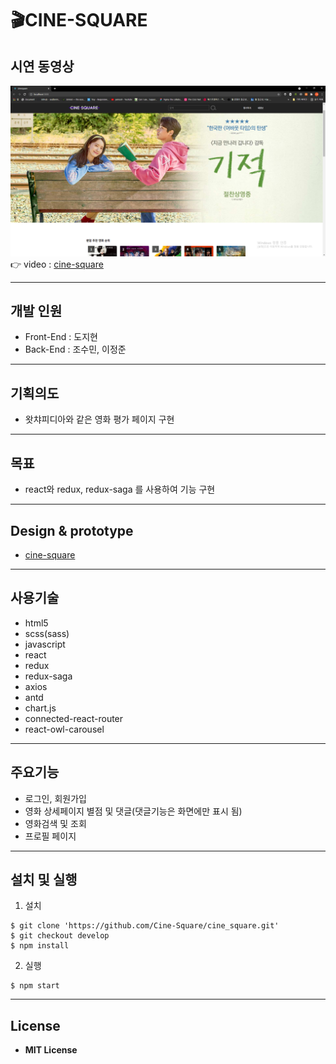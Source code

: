 # 🎬CINE-SQUARE

## 시연 동영상

![cinesquare-main](./public/images/cine-square%20main.PNG)
👉 video : [cine-square](https://youtu.be/MJCNx3HAPoI)

---

## 개발 인원

- Front-End : 도지현
- Back-End : 조수민, 이정준

---

## 기획의도

- 왓챠피디아와 같은 영화 평가 페이지 구현

---

## 목표

- react와 redux, redux-saga 를 사용하여 기능 구현

---

## Design & prototype

- [cine-square](https://www.figma.com/file/fqlQhqfwxWKB9q0bQUiQci/cine-square?node-id=19%3A2)

---

## 사용기술

- html5
- scss(sass)
- javascript
- react
- redux
- redux-saga
- axios
- antd
- chart.js
- connected-react-router
- react-owl-carousel

---

## 주요기능

- 로그인, 회원가입
- 영화 상세페이지 별점 및 댓글(댓글기능은 화면에만 표시 됨)
- 영화검색 및 조회
- 프로필 페이지

---

## 설치 및 실행

1. 설치

```
$ git clone 'https://github.com/Cine-Square/cine_square.git'
$ git checkout develop
$ npm install
```

2. 실행

```
$ npm start
```

---

## License

- **MIT License**
